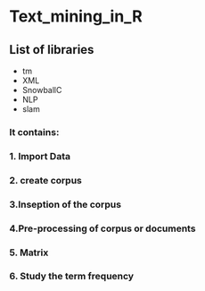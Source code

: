 # Text_mining_in_R
## List of libraries
- tm
- XML
- SnowballC
- NLP
- slam
### It contains:
### 1. Import Data
### 2. create corpus
### 3.Inseption of the corpus
### 4.Pre-processing of corpus or documents
### 5. Matrix
### 6. Study the term frequency





